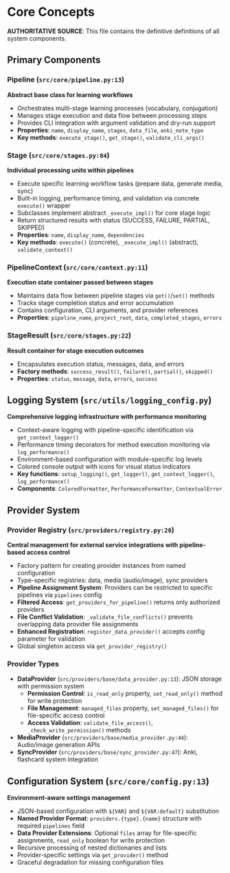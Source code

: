 # Core Concepts

**AUTHORITATIVE SOURCE**: This file contains the definitive definitions of all system components.

## Primary Components

### Pipeline (`src/core/pipeline.py:13`)
**Abstract base class for learning workflows**
- Orchestrates multi-stage learning processes (vocabulary, conjugation)
- Manages stage execution and data flow between processing steps
- Provides CLI integration with argument validation and dry-run support
- **Properties**: `name`, `display_name`, `stages`, `data_file`, `anki_note_type`
- **Key methods**: `execute_stage()`, `get_stage()`, `validate_cli_args()`

### Stage (`src/core/stages.py:84`)
**Individual processing units within pipelines**
- Execute specific learning workflow tasks (prepare data, generate media, sync)
- Built-in logging, performance timing, and validation via concrete `execute()` wrapper
- Subclasses implement abstract `_execute_impl()` for core stage logic
- Return structured results with status (SUCCESS, FAILURE, PARTIAL, SKIPPED)
- **Properties**: `name`, `display_name`, `dependencies`
- **Key methods**: `execute()` (concrete), `_execute_impl()` (abstract), `validate_context()`

### PipelineContext (`src/core/context.py:11`)
**Execution state container passed between stages**
- Maintains data flow between pipeline stages via `get()`/`set()` methods
- Tracks stage completion status and error accumulation
- Contains configuration, CLI arguments, and provider references
- **Properties**: `pipeline_name`, `project_root`, `data`, `completed_stages`, `errors`

### StageResult (`src/core/stages.py:22`)
**Result container for stage execution outcomes**
- Encapsulates execution status, messages, data, and errors
- **Factory methods**: `success_result()`, `failure()`, `partial()`, `skipped()`
- **Properties**: `status`, `message`, `data`, `errors`, `success`

## Logging System (`src/utils/logging_config.py`)
**Comprehensive logging infrastructure with performance monitoring**
- Context-aware logging with pipeline-specific identification via `get_context_logger()`
- Performance timing decorators for method execution monitoring via `log_performance()`
- Environment-based configuration with module-specific log levels
- Colored console output with icons for visual status indicators
- **Key functions**: `setup_logging()`, `get_logger()`, `get_context_logger()`, `log_performance()`
- **Components**: `ColoredFormatter`, `PerformanceFormatter`, `ContextualError`

## Provider System

### Provider Registry (`src/providers/registry.py:20`)
**Central management for external service integrations with pipeline-based access control**
- Factory pattern for creating provider instances from named configuration
- Type-specific registries: data, media (audio/image), sync providers
- **Pipeline Assignment System**: Providers can be restricted to specific pipelines via `pipelines` config
- **Filtered Access**: `get_providers_for_pipeline()` returns only authorized providers
- **File Conflict Validation**: `_validate_file_conflicts()` prevents overlapping data provider file assignments
- **Enhanced Registration**: `register_data_provider()` accepts config parameter for validation
- Global singleton access via `get_provider_registry()`

### Provider Types
- **DataProvider** (`src/providers/base/data_provider.py:13`): JSON storage with permission system
  - **Permission Control**: `is_read_only` property, `set_read_only()` method for write protection
  - **File Management**: `managed_files` property, `set_managed_files()` for file-specific access control
  - **Access Validation**: `validate_file_access()`, `_check_write_permission()` methods
- **MediaProvider** (`src/providers/base/media_provider.py:44`): Audio/image generation APIs
- **SyncProvider** (`src/providers/base/sync_provider.py:47`): Anki, flashcard system integration

## Configuration System (`src/core/config.py:13`)
**Environment-aware settings management**
- JSON-based configuration with `${VAR}` and `${VAR:default}` substitution
- **Named Provider Format**: `providers.{type}.{name}` structure with required `pipelines` field
- **Data Provider Extensions**: Optional `files` array for file-specific assignments, `read_only` boolean for write protection
- Recursive processing of nested dictionaries and lists
- Provider-specific settings via `get_provider()` method
- Graceful degradation for missing configuration files
